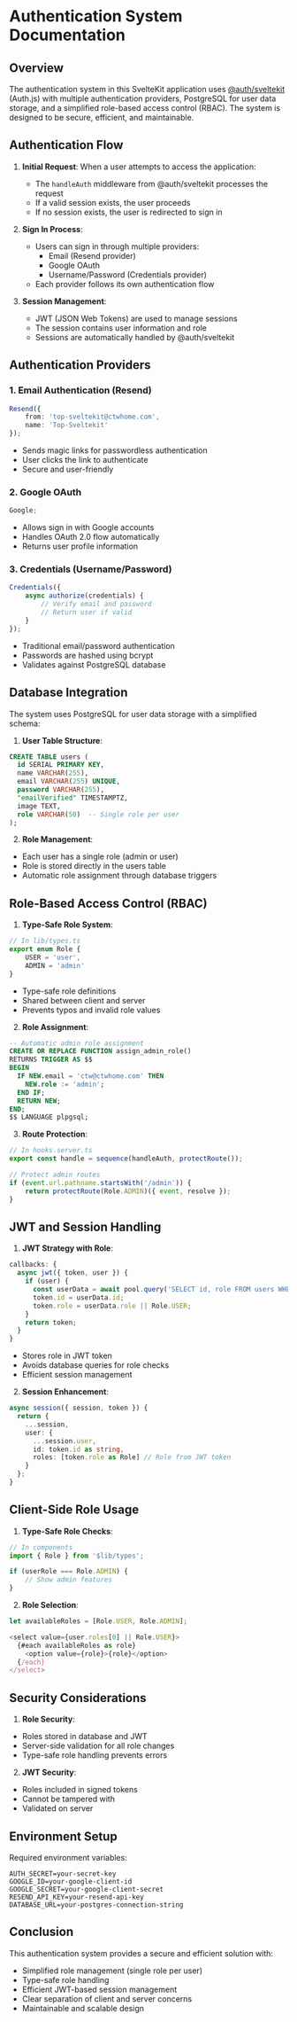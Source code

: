 # Authentication System Documentation

## Overview

The authentication system in this SvelteKit application uses [@auth/sveltekit](https://authjs.dev/reference/sveltekit) (Auth.js) with multiple authentication providers, PostgreSQL for user data storage, and a simplified role-based access control (RBAC). The system is designed to be secure, efficient, and maintainable.

## Authentication Flow

1. **Initial Request**: When a user attempts to access the application:
   - The `handleAuth` middleware from @auth/sveltekit processes the request
   - If a valid session exists, the user proceeds
   - If no session exists, the user is redirected to sign in

2. **Sign In Process**:
   - Users can sign in through multiple providers:
     - Email (Resend provider)
     - Google OAuth
     - Username/Password (Credentials provider)
   - Each provider follows its own authentication flow

3. **Session Management**:
   - JWT (JSON Web Tokens) are used to manage sessions
   - The session contains user information and role
   - Sessions are automatically handled by @auth/sveltekit

## Authentication Providers

### 1. Email Authentication (Resend)

```typescript
Resend({
	from: 'top-sveltekit@ctwhome.com',
	name: 'Top-Sveltekit'
});
```

- Sends magic links for passwordless authentication
- User clicks the link to authenticate
- Secure and user-friendly

### 2. Google OAuth

```typescript
Google;
```

- Allows sign in with Google accounts
- Handles OAuth 2.0 flow automatically
- Returns user profile information

### 3. Credentials (Username/Password)

```typescript
Credentials({
	async authorize(credentials) {
		// Verify email and password
		// Return user if valid
	}
});
```

- Traditional email/password authentication
- Passwords are hashed using bcrypt
- Validates against PostgreSQL database

## Database Integration

The system uses PostgreSQL for user data storage with a simplified schema:

1. **User Table Structure**:

```sql
CREATE TABLE users (
  id SERIAL PRIMARY KEY,
  name VARCHAR(255),
  email VARCHAR(255) UNIQUE,
  password VARCHAR(255),
  "emailVerified" TIMESTAMPTZ,
  image TEXT,
  role VARCHAR(50)  -- Single role per user
);
```

2. **Role Management**:

- Each user has a single role (admin or user)
- Role is stored directly in the users table
- Automatic role assignment through database triggers

## Role-Based Access Control (RBAC)

1. **Type-Safe Role System**:

```typescript
// In lib/types.ts
export enum Role {
	USER = 'user',
	ADMIN = 'admin'
}
```

- Type-safe role definitions
- Shared between client and server
- Prevents typos and invalid role values

2. **Role Assignment**:

```sql
-- Automatic admin role assignment
CREATE OR REPLACE FUNCTION assign_admin_role()
RETURNS TRIGGER AS $$
BEGIN
  IF NEW.email = 'ctw@ctwhome.com' THEN
    NEW.role := 'admin';
  END IF;
  RETURN NEW;
END;
$$ LANGUAGE plpgsql;
```

3. **Route Protection**:

```typescript
// In hooks.server.ts
export const handle = sequence(handleAuth, protectRoute());

// Protect admin routes
if (event.url.pathname.startsWith('/admin')) {
	return protectRoute(Role.ADMIN)({ event, resolve });
}
```

## JWT and Session Handling

1. **JWT Strategy with Role**:

```typescript
callbacks: {
  async jwt({ token, user }) {
    if (user) {
      const userData = await pool.query('SELECT id, role FROM users WHERE id = $1', [user.id]);
      token.id = userData.id;
      token.role = userData.role || Role.USER;
    }
    return token;
  }
}
```

- Stores role in JWT token
- Avoids database queries for role checks
- Efficient session management

2. **Session Enhancement**:

```typescript
async session({ session, token }) {
  return {
    ...session,
    user: {
      ...session.user,
      id: token.id as string,
      roles: [token.role as Role] // Role from JWT token
    }
  };
}
```

## Client-Side Role Usage

1. **Type-Safe Role Checks**:

```typescript
// In components
import { Role } from '$lib/types';

if (userRole === Role.ADMIN) {
	// Show admin features
}
```

2. **Role Selection**:

```typescript
let availableRoles = [Role.USER, Role.ADMIN];

<select value={user.roles[0] || Role.USER}>
  {#each availableRoles as role}
    <option value={role}>{role}</option>
  {/each}
</select>
```

## Security Considerations

1. **Role Security**:

- Roles stored in database and JWT
- Server-side validation for all role changes
- Type-safe role handling prevents errors

2. **JWT Security**:

- Roles included in signed tokens
- Cannot be tampered with
- Validated on server

## Environment Setup

Required environment variables:

```env
AUTH_SECRET=your-secret-key
GOOGLE_ID=your-google-client-id
GOOGLE_SECRET=your-google-client-secret
RESEND_API_KEY=your-resend-api-key
DATABASE_URL=your-postgres-connection-string
```

## Conclusion

This authentication system provides a secure and efficient solution with:

- Simplified role management (single role per user)
- Type-safe role handling
- Efficient JWT-based session management
- Clear separation of client and server concerns
- Maintainable and scalable design
